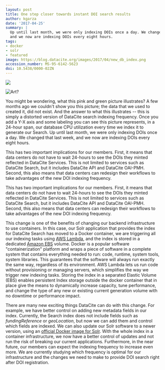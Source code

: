 ```yaml
---
layout: post
title: One step closer towards instant DOI search results
author: kgarza
date: '2017-04-25'
summary: |
  Up until last month, we were only indexing DOIs once a day. We changed that last week,
  and we now are indexing DOIs every eight hours.
tags:
- docker
- solr
- featured
image: https://blog.datacite.org/images/2017/04/new_db_index.png
accession_number: MS-95-6142-5623
doi: 10.5438/0000-02ZN
---
```

![](/images/2017/04/art2_new_db_index.png)


![Art?](/images/2017/04/art2_new_db_index.png)

You might be wondering, what this pink and green picture illustrates?  A few months ago we couldn't  show you this picture; the data that we used to created it, did not exist. And the answer to what this illustrates -- this is simply a distorted version of DataCite search indexing frequency. Once you add a Y-X axis and some labeling you can see this picture represents, in a 24-hour span, our database CPU utilization every time we index it to generate our Search. Up until last month, we were only indexing DOIs once a day. We changed that last week, and we now are indexing DOIs every eight hours.

This has two important implications for our members. First, it means that data centers do not have to wait 24-hours to see the DOIs they minted reflected in DataCite Services. This is not limited to services such as DataCite Search, but it includes DataCite API and DataCite OAI-PMH. Second, this also means that data centers can redesign their workflows to take advantages of the new DOI indexing frequency.

This has two important implications for our members. First, it means that data centers do not have to wait 24-hours to see the DOIs they minted reflected in DataCite Services. This is not limited to services such as DataCite Search, but it includes DataCite API and DataCite OAI-PMH. Second, this also means that data centers can redesign their workflows to take advantages of the new DOI indexing frequency.

This change is one of the benefits of changing our backend infrastructure to use containers. In this case, our Solr application that provides the index for DataCite Search has moved to a Docker container, we are triggering all our indexing tasks using [AWS Lambda](https://aws.amazon.com/lambda/), and the index is stored in a dedicated [Amazon EBS](https://aws.amazon.com/ebs/) volume. Docker is a popular software "containerization" platform and wraps a piece of software in a complete system that contains everything needed to run: code, runtime, system tools, system libraries. This guarantees that the software will always run exactly the same way, regardless of its environment. AWS Lambda lets us run code without provisioning or managing servers, which simplifies the way we trigger new indexing tasks. Storing the index in a separated Elastic Volume (EBS) enables persistent Index storage outside the docker container that in place give the means to dynamically increase capacity, tune performance, and change the type of any new or existing current generation volume with no downtime or performance impact.

There are many new exciting things DataCite can do with this change. For example, we have better control on adding new metadata fields in our index. Currently, the Search index does not include fields such as _fundingReference_ or _geoLocation_, but now we can add them and control which fields are indexed. We can also update our Solr software to a newer version, using an [official Docker image for Solr](https://hub.docker.com/_/solr/). With the whole index in a container infrastructure, we now have a better control of updates and not run the risk of breaking our current applications. Furthermore, in the near future, our members can expect the indexing frequency to increase even more. We are currently studying which frequency is optimal for our infrastructure and the changes we need to make to provide DOI search right after DOI registration.
